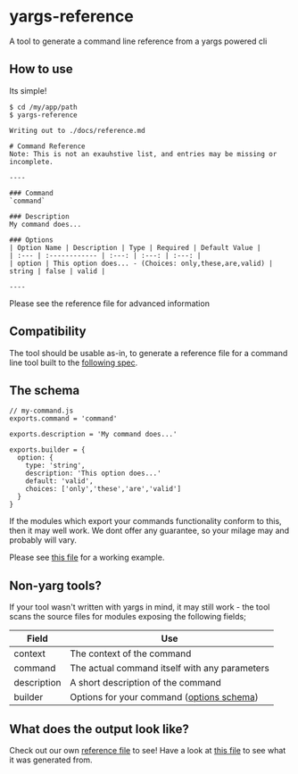 # yargs-reference
A tool to generate a command line reference from a yargs powered cli

## How to use

Its simple!

```$ npm i yargs-reference -g
$ cd /my/app/path
$ yargs-reference

Writing out to ./docs/reference.md

# Command Reference
Note: This is not an exauhstive list, and entries may be missing or incomplete.

----

### Command
`command`

### Description
My command does...

### Options
| Option Name | Description | Type | Required | Default Value |
| :--- | :------------ | :---: | :---: | :---: |
| option | This option does... - (Choices: only,these,are,valid) | string | false | valid |

----
```

Please see the reference file for advanced information

## Compatibility

The tool should be usable as-in, to generate a reference file for a command line tool built to the [following spec](https://github.com/yargs/yargs/blob/master/docs/advanced.md#example-command-hierarchy-using-commanddir).

## The schema

```
// my-command.js
exports.command = 'command'

exports.description = 'My command does...'

exports.builder = {
  option: {
    type: 'string',
    description: 'This option does...'
    default: 'valid',
    choices: ['only','these','are','valid']
  }
}
```

If the modules which export your commands functionality conform to this, then it may well work. We dont offer any guarantee, so your milage may and probably will vary.

Please see [this file](./bin/cmd/index.js) for a working example.

## Non-yarg tools?

If your tool wasn't written with yargs in mind, it may still work - the tool scans the source files for modules exposing the following fields;

|  Field  |  Use  |
|---------|-------|
|  context  |  The context of the command  |
|  command  |  The actual command itself with any parameters  |
|  description  |  A short description of the command  |
|  builder  |  Options for your command ([options schema](https://github.com/yargs/yargs/blob/master/docs/advanced.md#providing-a-command-module))  |



## What does the output look like?

Check out our own [reference file](./docs/reference.md) to see! Have a look at [this file](./bin/cmd/index.js) to see what it was generated from.

